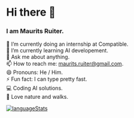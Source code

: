 # Hi there 👋 

### I am Maurits Ruiter.

 🔭 I’m currently doing an internship at Compatible.<br>
 🧠 I’m currently learning AI developement.<br>
 💬 Ask me about anything.<br>
 📫 How to reach me: maurits.ruiter@gmail.com.<br>
 😄 Pronouns: He / Him.<br>
 ⚡ Fun fact: I can type pretty fast.<br>
 💻 Coding AI solutions.<br>
 🌲 Love nature and walks.

[![languageStats](https://github-readme-stats-git-masterrstaa-rickstaa.vercel.app/api/top-langs/?username=MauritsRuiter&theme=github_dark_dimmed)](https://github.com/MauritsRuiter)

